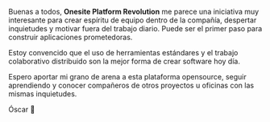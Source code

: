 Buenas a todos, **Onesite Platform Revolution** me parece una iniciativa muy interesante para crear espíritu de equipo dentro de la compañía, despertar inquietudes y motivar fuera del trabajo diario. Puede ser el primer paso para construir aplicaciones prometedoras.

Estoy convencido que el uso de herramientas estándares y el trabajo colaborativo distribuido son la mejor forma de crear software hoy día.

Espero aportar mi grano de arena a esta plataforma opensource, seguir aprendiendo y conocer compañeros de otros proyectos u oficinas con las mismas inquietudes.

Óscar :wave: